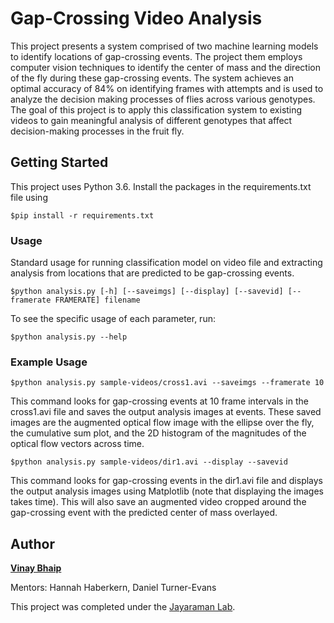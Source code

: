 # Gap-Crossing Video Analysis

This project presents a system comprised of two machine learning models to identify locations of gap-crossing events. The project them employs computer vision techniques to identify the center of mass and the direction of the fly during these gap-crossing events. The system achieves an optimal accuracy of 84% on identifying frames with attempts and is used to analyze the decision making processes of flies across various genotypes. The goal of this project is to apply this classification system to existing videos to gain meaningful analysis of different genotypes that affect decision-making processes in the fruit fly.


## Getting Started

This project uses Python 3.6. Install the packages in the requirements.txt file using

```
$pip install -r requirements.txt
```

### Usage

Standard usage for running classification model on video file and extracting analysis from locations that are predicted to be gap-crossing events.
```
$python analysis.py [-h] [--saveimgs] [--display] [--savevid] [--framerate FRAMERATE] filename
```

To see the specific usage of each parameter, run:

```
$python analysis.py --help
```

### Example Usage

```
$python analysis.py sample-videos/cross1.avi --saveimgs --framerate 10
```

This command looks for gap-crossing events at 10 frame intervals in the cross1.avi file and saves the output analysis images at events. These saved images are the augmented optical flow image with the ellipse over the fly, the cumulative sum plot, and the 2D histogram of the magnitudes of the optical flow vectors across time.

```
$python analysis.py sample-videos/dir1.avi --display --savevid
```

This command looks for gap-crossing events in the dir1.avi file and displays the output analysis images using Matplotlib (note that displaying the images takes time). This will also save an augmented video cropped around the gap-crossing event with the predicted center of mass overlayed.


## Author

[**Vinay Bhaip**](https://github.com/vbhaip)

Mentors: Hannah Haberkern, Daniel Turner-Evans

This project was completed under the [Jayaraman Lab](https://janelia.org/lab/jayaraman-lab).
